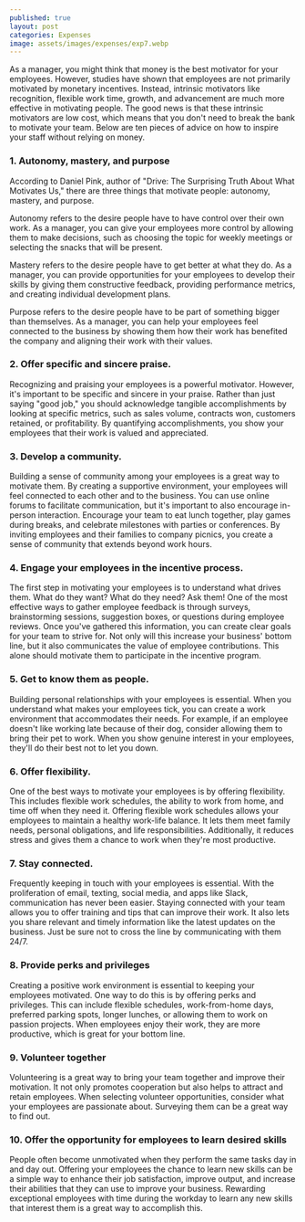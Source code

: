 ```yaml
---
published: true
layout: post
categories: Expenses
image: assets/images/expenses/exp7.webp
---
```


As a manager, you might think that money is the best motivator for your employees. However, studies have shown that employees are not primarily motivated by monetary incentives. Instead, intrinsic motivators like recognition, flexible work time, growth, and advancement are much more effective in motivating people. The good news is that these intrinsic motivators are low cost, which means that you don't need to break the bank to motivate your team. Below are ten pieces of advice on how to inspire your staff without relying on money.

### 1.	Autonomy, mastery, and purpose
According to Daniel Pink, author of "Drive: The Surprising Truth About What Motivates Us," there are three things that motivate people: autonomy, mastery, and purpose. 

Autonomy refers to the desire people have to have control over their own work. As a manager, you can give your employees more control by allowing them to make decisions, such as choosing the topic for weekly meetings or selecting the snacks that will be present. 

Mastery refers to the desire people have to get better at what they do. As a manager, you can provide opportunities for your employees to develop their skills by giving them constructive feedback, providing performance metrics, and creating individual development plans. 

Purpose refers to the desire people have to be part of something bigger than themselves. As a manager, you can help your employees feel connected to the business by showing them how their work has benefited the company and aligning their work with their values.

### 2.	Offer specific and sincere praise.
Recognizing and praising your employees is a powerful motivator. However, it's important to be specific and sincere in your praise. Rather than just saying "good job," you should acknowledge tangible accomplishments by looking at specific metrics, such as sales volume, contracts won, customers retained, or profitability. By quantifying accomplishments, you show your employees that their work is valued and appreciated.

### 3.	Develop a community.
Building a sense of community among your employees is a great way to motivate them. By creating a supportive environment, your employees will feel connected to each other and to the business. You can use online forums to facilitate communication, but it's important to also encourage in-person interaction. Encourage your team to eat lunch together, play games during breaks, and celebrate milestones with parties or conferences. By inviting employees and their families to company picnics, you create a sense of community that extends beyond work hours.

### 4.	Engage your employees in the incentive process.
The first step in motivating your employees is to understand what drives them. What do they want? What do they need? Ask them! One of the most effective ways to gather employee feedback is through surveys, brainstorming sessions, suggestion boxes, or questions during employee reviews. Once you've gathered this information, you can create clear goals for your team to strive for. Not only will this increase your business' bottom line, but it also communicates the value of employee contributions. This alone should motivate them to participate in the incentive program.

### 5.	Get to know them as people.
Building personal relationships with your employees is essential. When you understand what makes your employees tick, you can create a work environment that accommodates their needs. For example, if an employee doesn't like working late because of their dog, consider allowing them to bring their pet to work. When you show genuine interest in your employees, they'll do their best not to let you down.

### 6.	Offer flexibility.
One of the best ways to motivate your employees is by offering flexibility. This includes flexible work schedules, the ability to work from home, and time off when they need it. Offering flexible work schedules allows your employees to maintain a healthy work-life balance. It lets them meet family needs, personal obligations, and life responsibilities. Additionally, it reduces stress and gives them a chance to work when they're most productive.

### 7.	Stay connected.
Frequently keeping in touch with your employees is essential. With the proliferation of email, texting, social media, and apps like Slack, communication has never been easier. Staying connected with your team allows you to offer training and tips that can improve their work. It also lets you share relevant and timely information like the latest updates on the business. Just be sure not to cross the line by communicating with them 24/7.

### 8.	Provide perks and privileges
Creating a positive work environment is essential to keeping your employees motivated. One way to do this is by offering perks and privileges. This can include flexible schedules, work-from-home days, preferred parking spots, longer lunches, or allowing them to work on passion projects. When employees enjoy their work, they are more productive, which is great for your bottom line.

### 9.	Volunteer together
Volunteering is a great way to bring your team together and improve their motivation. It not only promotes cooperation but also helps to attract and retain employees. When selecting volunteer opportunities, consider what your employees are passionate about. Surveying them can be a great way to find out.

### 10.	Offer the opportunity for employees to learn desired skills
People often become unmotivated when they perform the same tasks day in and day out. Offering your employees the chance to learn new skills can be a simple way to enhance their job satisfaction, improve output, and increase their abilities that they can use to improve your business. Rewarding exceptional employees with time during the workday to learn any new skills that interest them is a great way to accomplish this.
